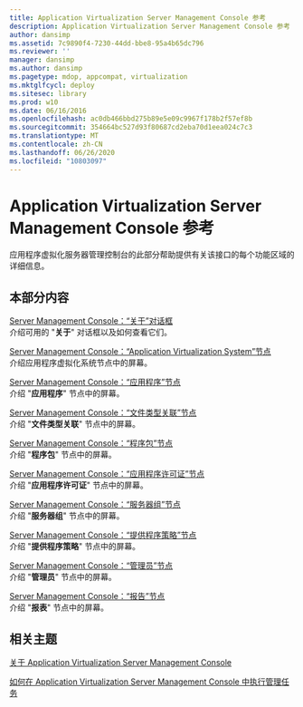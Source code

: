 ```yaml
---
title: Application Virtualization Server Management Console 参考
description: Application Virtualization Server Management Console 参考
author: dansimp
ms.assetid: 7c9890f4-7230-44dd-bbe8-95a4b65dc796
ms.reviewer: ''
manager: dansimp
ms.author: dansimp
ms.pagetype: mdop, appcompat, virtualization
ms.mktglfcycl: deploy
ms.sitesec: library
ms.prod: w10
ms.date: 06/16/2016
ms.openlocfilehash: ac0db466bbd275b89e5e09c9967f178b2f57ef8b
ms.sourcegitcommit: 354664bc527d93f80687cd2eba70d1eea024c7c3
ms.translationtype: MT
ms.contentlocale: zh-CN
ms.lasthandoff: 06/26/2020
ms.locfileid: "10803097"
---
```

# Application Virtualization Server Management Console 参考


应用程序虚拟化服务器管理控制台的此部分帮助提供有关该接口的每个功能区域的详细信息。

## 本部分内容


<a href="" id="server-management-console--about-dialog-boxes"></a>[Server Management Console：“关于”对话框](server-management-console-about-dialog-boxes.md)  
介绍可用的 "**关于**" 对话框以及如何查看它们。

<a href="" id="server-management-console--application-virtualization-system-node"></a>[Server Management Console：“Application Virtualization System”节点](server-management-console-application-virtualization-system-node.md)  
介绍应用程序虚拟化系统节点中的屏幕。

<a href="" id="server-management-console--applications-node"></a>[Server Management Console：“应用程序”节点](server-management-console-applications-node.md)  
介绍 "**应用程序**" 节点中的屏幕。

<a href="" id="server-management-console--file-type-associations-node"></a>[Server Management Console：“文件类型关联”节点](server-management-console-file-type-associations-node.md)  
介绍 "**文件类型关联**" 节点中的屏幕。

<a href="" id="server-management-console--packages-node"></a>[Server Management Console：“程序包”节点](server-management-console-packages-node.md)  
介绍 "**程序包**" 节点中的屏幕。

<a href="" id="server-management-console--application-licenses-node"></a>[Server Management Console：“应用程序许可证”节点](server-management-console-application-licenses-node.md)  
介绍 "**应用程序许可证**" 节点中的屏幕。

<a href="" id="server-management-console--server-groups-node"></a>[Server Management Console：“服务器组”节点](server-management-console-server-groups-node.md)  
介绍 "**服务器组**" 节点中的屏幕。

<a href="" id="server-management-console--provider-policies-node"></a>[Server Management Console：“提供程序策略”节点](server-management-console-provider-policies-node.md)  
介绍 "**提供程序策略**" 节点中的屏幕。

<a href="" id="server-management-console--administrators-node"></a>[Server Management Console：“管理员”节点](server-management-console-administrators-node.md)  
介绍 "**管理员**" 节点中的屏幕。

<a href="" id="server-management-console--reports-node"></a>[Server Management Console：“报告”节点](server-management-console-reports-node.md)  
介绍 "**报表**" 节点中的屏幕。

## 相关主题


[关于 Application Virtualization Server Management Console](about-the-application-virtualization-server-management-console.md)

[如何在 Application Virtualization Server Management Console 中执行管理任务](how-to-perform-administrative-tasks-in-the-application-virtualization-server-management-console.md)

 

 





